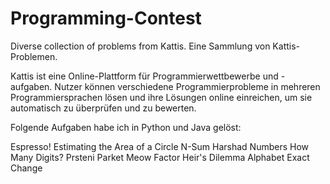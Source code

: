 # Programming-Contest
Diverse collection of problems from Kattis.
Eine Sammlung von Kattis-Problemen.

Kattis ist eine Online-Plattform für Programmierwettbewerbe und -aufgaben. Nutzer können verschiedene Programmierprobleme in mehreren Programmiersprachen lösen und ihre Lösungen online einreichen, 
um sie automatisch zu überprüfen und zu bewerten.

Folgende Aufgaben habe ich in Python und Java gelöst:

Espresso!
Estimating the Area of a Circle
N-Sum
Harshad Numbers
How Many Digits?
Prsteni
Parket
Meow Factor
Heir's Dilemma
Alphabet
Exact Change












